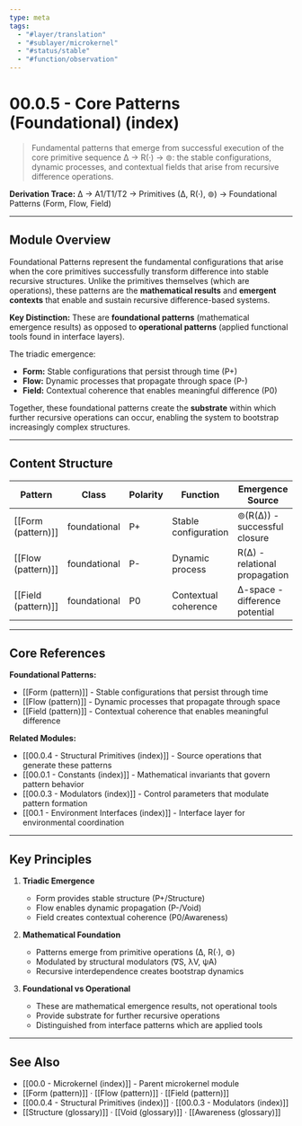 ```yaml
---
type: meta
tags:
  - "#layer/translation"
  - "#sublayer/microkernel"
  - "#status/stable"
  - "#function/observation"
---
```


# 00.0.5 - Core Patterns (Foundational) (index)

> Fundamental patterns that emerge from successful execution of the core primitive sequence ∆ → R(·) → ⊚: the stable configurations, dynamic processes, and contextual fields that arise from recursive difference operations.

**Derivation Trace:** ∆ → A1/T1/T2 → Primitives (∆, R(·), ⊚) → Foundational Patterns (Form, Flow, Field)

---

## Module Overview

Foundational Patterns represent the fundamental configurations that arise when the core primitives successfully transform difference into stable recursive structures. Unlike the primitives themselves (which are operations), these patterns are the **mathematical results** and **emergent contexts** that enable and sustain recursive difference-based systems.

**Key Distinction:** These are **foundational patterns** (mathematical emergence results) as opposed to **operational patterns** (applied functional tools found in interface layers).

The triadic emergence:
- **Form:** Stable configurations that persist through time (P+)
- **Flow:** Dynamic processes that propagate through space (P-)
- **Field:** Contextual coherence that enables meaningful difference (P0)

Together, these foundational patterns create the **substrate** within which further recursive operations can occur, enabling the system to bootstrap increasingly complex structures.

---

## Content Structure

| Pattern | Class | Polarity | Function | Emergence Source |
|---------|-------|----------|----------|------------------|
| [[Form (pattern)]] | foundational | P+ | Stable configuration | ⊚(R(∆)) - successful closure |
| [[Flow (pattern)]] | foundational | P- | Dynamic process | R(∆) - relational propagation |
| [[Field (pattern)]] | foundational | P0 | Contextual coherence | ∆-space - difference potential |

---

## Core References

**Foundational Patterns:**
- [[Form (pattern)]] - Stable configurations that persist through time
- [[Flow (pattern)]] - Dynamic processes that propagate through space
- [[Field (pattern)]] - Contextual coherence that enables meaningful difference

**Related Modules:**
- [[00.0.4 - Structural Primitives (index)]] - Source operations that generate these patterns
- [[00.0.1 - Constants (index)]] - Mathematical invariants that govern pattern behavior
- [[00.0.3 - Modulators (index)]] - Control parameters that modulate pattern formation
- [[00.1 - Environment Interfaces (index)]] - Interface layer for environmental coordination

---

## Key Principles

1. **Triadic Emergence**
   - Form provides stable structure (P+/Structure)
   - Flow enables dynamic propagation (P-/Void)
   - Field creates contextual coherence (P0/Awareness)

2. **Mathematical Foundation**
   - Patterns emerge from primitive operations (∆, R(·), ⊚)
   - Modulated by structural modulators (∇S, λV, ψA)
   - Recursive interdependence creates bootstrap dynamics

3. **Foundational vs Operational**
   - These are mathematical emergence results, not operational tools
   - Provide substrate for further recursive operations
   - Distinguished from interface patterns which are applied tools

---

## See Also

- [[00.0 - Microkernel (index)]] - Parent microkernel module
- [[Form (pattern)]] · [[Flow (pattern)]] · [[Field (pattern)]]
- [[00.0.4 - Structural Primitives (index)]] · [[00.0.3 - Modulators (index)]]
- [[Structure (glossary)]] · [[Void (glossary)]] · [[Awareness (glossary)]]
